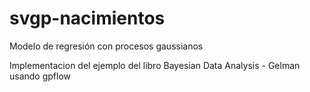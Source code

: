 # svgp-nacimientos

Modelo de regresión con procesos gaussianos

Implementacion del ejemplo del libro Bayesian Data Analysis - Gelman usando gpflow
